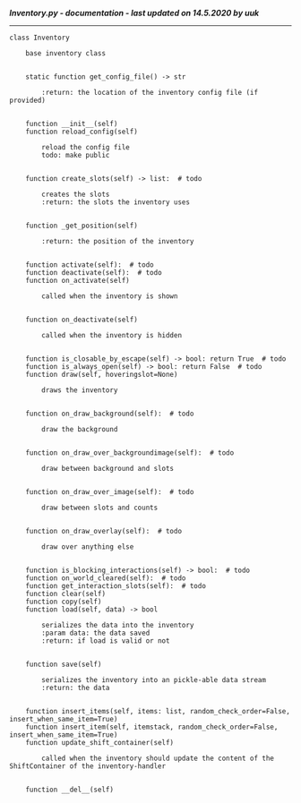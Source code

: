 ***Inventory.py - documentation - last updated on 14.5.2020 by uuk***
___

    class Inventory
        
        base inventory class
        

        static function get_config_file() -> str
            
            :return: the location of the inventory config file (if provided)
            

        function __init__(self)
        function reload_config(self)
            
            reload the config file
            todo: make public
            

        function create_slots(self) -> list:  # todo
            
            creates the slots
            :return: the slots the inventory uses
            

        function _get_position(self)
            
            :return: the position of the inventory
            

        function activate(self):  # todo
        function deactivate(self):  # todo
        function on_activate(self)
            
            called when the inventory is shown
            

        function on_deactivate(self)
            
            called when the inventory is hidden
            

        function is_closable_by_escape(self) -> bool: return True  # todo
        function is_always_open(self) -> bool: return False  # todo
        function draw(self, hoveringslot=None)
            
            draws the inventory
            

        function on_draw_background(self):  # todo
            
            draw the background
            

        function on_draw_over_backgroundimage(self):  # todo
            
            draw between background and slots
            

        function on_draw_over_image(self):  # todo
            
            draw between slots and counts
            

        function on_draw_overlay(self):  # todo
            
            draw over anything else
            

        function is_blocking_interactions(self) -> bool:  # todo
        function on_world_cleared(self):  # todo
        function get_interaction_slots(self):  # todo
        function clear(self)
        function copy(self)
        function load(self, data) -> bool
            
            serializes the data into the inventory
            :param data: the data saved
            :return: if load is valid or not
            

        function save(self)
            
            serializes the inventory into an pickle-able data stream
            :return: the data
            

        function insert_items(self, items: list, random_check_order=False, insert_when_same_item=True)
        function insert_item(self, itemstack, random_check_order=False, insert_when_same_item=True)
        function update_shift_container(self)
            
            called when the inventory should update the content of the ShiftContainer of the inventory-handler
            

        function __del__(self)